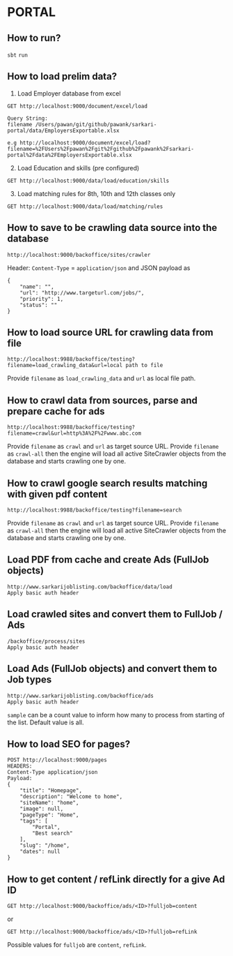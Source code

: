 # PORTAL

## How to run?

`sbt`
`run`

## How to load prelim data?

1. Load Employer database from excel 
```
GET http://localhost:9000/document/excel/load

Query String:
filename /Users/pawan/git/github/pawank/sarkari-portal/data/EmployersExportable.xlsx

e.g http://localhost:9000/document/excel/load?filename=%2FUsers%2Fpawan%2Fgit%2Fgithub%2Fpawank%2Fsarkari-portal%2Fdata%2FEmployersExportable.xlsx
```

2. Load Education and skills (pre configured)
```
GET http://localhost:9000/data/load/education/skills
```

3. Load matching rules for 8th, 10th and 12th classes only
```
GET http://localhost:9000/data/load/matching/rules
```

## How to save to be crawling data source into the database
```
http://localhost:9000/backoffice/sites/crawler
```
Header: `Content-Type` = `application/json` 
and JSON payload as
```
{
	"name": "",
	"url": "http://www.targeturl.com/jobs/",
	"priority": 1,
	"status": ""
}
```

## How to load source URL for crawling data from file
```
http://localhost:9988/backoffice/testing?filename=load_crawling_data&url=local path to file
```
Provide `filename` as `load_crawling_data` and `url` as local file path.

## How to crawl data from sources, parse and prepare cache for ads
```
http://localhost:9988/backoffice/testing?filename=crawl&url=http%3A%2F%2Fwww.abc.com
```
Provide `filename` as `crawl` and `url` as target source URL. 
Provide `filename` as `crawl-all` then the engine will load all active SiteCrawler objects from the database and starts crawling one by one.

## How to crawl google search results matching with given pdf content
```
http://localhost:9988/backoffice/testing?filename=search
```
Provide `filename` as `crawl` and `url` as target source URL. 
Provide `filename` as `crawl-all` then the engine will load all active SiteCrawler objects from the database and starts crawling one by one.

## Load PDF from cache and create Ads (FullJob objects)
```
http://www.sarkarijoblisting.com/backoffice/data/load
Apply basic auth header
```

## Load crawled sites and convert them to FullJob / Ads
```
/backoffice/process/sites
Apply basic auth header
```

## Load Ads (FullJob objects) and convert them to Job types
```
http://www.sarkarijoblisting.com/backoffice/ads
Apply basic auth header
```

`sample` can be a count value to inform how many to process from starting of the list. 
Default value is all. 

## How to load SEO for pages?
```
POST http://localhost:9000/pages
HEADERS:
Content-Type application/json
Payload:
{
	"title": "Homepage",
	"description": "Welcome to home",
	"siteName": "home",
	"image": null,
	"pageType": "Home",
	"tags": [
		"Portal",
		"Best search"
	],
	"slug": "/home",
	"dates": null
}
```

## How to get content / refLink directly for a give Ad ID
```
GET http://localhost:9000/backoffice/ads/<ID>?fulljob=content
```
or
```
GET http://localhost:9000/backoffice/ads/<ID>?fulljob=refLink
```
Possible values for `fulljob` are `content`, `refLink`.


